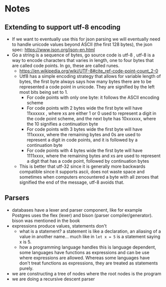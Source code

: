 # Notes

## Extending to support utf-8 encoding

- If we want to eventually use this for json parsing we will eventually need to handle unicode values beyond ASCII (the first 128 bytes), the json spec: https://www.json.org/json-en.html
- Go a string is a sequence of bytes, go source code is utf-8 , utf-8 is a way to encode characters that varies in length, one to four bytes that are called code points. In go, these are called runes.
  - https://en.wikipedia.org/wiki/UTF-8#cite_ref-code-point-count_2-0
  - Utf8 has a simple encoding strategy that allows for variable length of bytes, the first byte always says how many bytes there are to be represented a code point in unicode. They are signified by the left most bits being set to 1.
    - For code points with only one byte: it follows the ASCII encoding scheme
    - For code points with 2 bytes wide the first byte will have 11xxxxxx , where xs are either 1 or 0 used to represent a digit in the code point scheme, and the next byte has 10xxxxxx, where the 10 signifies a continuation byte
    - For code points with 3 bytes wide the first byte will have 111xxxxx, where the remaining bytes and 0s are used to represent a digit in code points, and it is followed by a continuation byte
    - For code points with 4 bytes wide the first byte will have 1111xxxx, where the remaining bytes and xs are used to represent a digit that has a code point, followed by continuation bytes
  - This is better that utf-32 since it is generally more backwards compatible since it supports ascii, does not waste space and sometimes when computers encountered a byte with all zeroes that signified the end of the message, utf-8 avoids that.

## Parsers

- databases have a lexer and parser component, like for example Postgres uses the flex (lexer) and bison (parser compiler/generator). bison was mentioned in the book
- expressions produce values, statements don't
  - what is a statement? a statement is like a declaration, an aliasing of a value in another name... much like in `let x = 5` is a statement saying x is 5.
  - how a programming language handles this is language dependent, some languages have functions as expressions and can be use where expressions are allowed. Whereas some languages have don't treat functions as expressions, they are treated as statements purely.
- we are constructing a tree of nodes where the root nodes is the program
- we are doing a recursive descent parser
